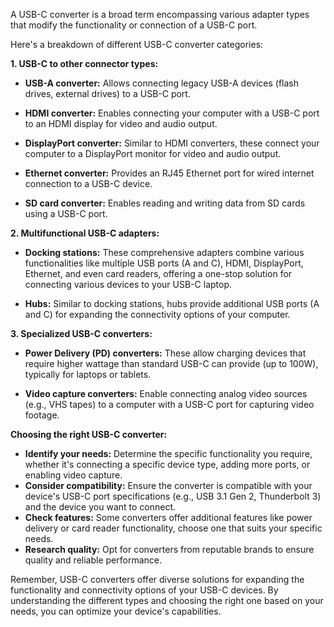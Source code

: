 A USB-C converter is a broad term encompassing various adapter types that modify the functionality or connection of a USB-C port.

Here's a breakdown of different USB-C converter categories:

**1. USB-C to other connector types:**

- **USB-A converter:** Allows connecting legacy USB-A devices (flash drives, external drives) to a USB-C port.
    
- **HDMI converter:** Enables connecting your computer with a USB-C port to an HDMI display for video and audio output.
    
- **DisplayPort converter:** Similar to HDMI converters, these connect your computer to a DisplayPort monitor for video and audio output.
    
- **Ethernet converter:** Provides an RJ45 Ethernet port for wired internet connection to a USB-C device.
    
- **SD card converter:** Enables reading and writing data from SD cards using a USB-C port.
    

**2. Multifunctional USB-C adapters:**

- **Docking stations:** These comprehensive adapters combine various functionalities like multiple USB ports (A and C), HDMI, DisplayPort, Ethernet, and even card readers, offering a one-stop solution for connecting various devices to your USB-C laptop.
    
- **Hubs:** Similar to docking stations, hubs provide additional USB ports (A and C) for expanding the connectivity options of your computer.
    

**3. Specialized USB-C converters:**

- **Power Delivery (PD) converters:** These allow charging devices that require higher wattage than standard USB-C can provide (up to 100W), typically for laptops or tablets.
    
- **Video capture converters:** Enable connecting analog video sources (e.g., VHS tapes) to a computer with a USB-C port for capturing video footage.
    

**Choosing the right USB-C converter:**

- **Identify your needs:** Determine the specific functionality you require, whether it's connecting a specific device type, adding more ports, or enabling video capture.
- **Consider compatibility:** Ensure the converter is compatible with your device's USB-C port specifications (e.g., USB 3.1 Gen 2, Thunderbolt 3) and the device you want to connect.
- **Check features:** Some converters offer additional features like power delivery or card reader functionality, choose one that suits your specific needs.
- **Research quality:** Opt for converters from reputable brands to ensure quality and reliable performance.

Remember, USB-C converters offer diverse solutions for expanding the functionality and connectivity options of your USB-C devices. By understanding the different types and choosing the right one based on your needs, you can optimize your device's capabilities.